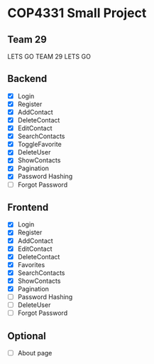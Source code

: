 # COP4331 Small Project
## Team 29
LETS GO TEAM 29 LETS GO

## Backend
- [X] Login
- [X] Register
- [X] AddContact
- [X] DeleteContact
- [X] EditContact
- [X] SearchContacts
- [X] ToggleFavorite
- [X] DeleteUser
- [X] ShowContacts
- [X] Pagination
- [X] Password Hashing
- [ ] Forgot Password

## Frontend
- [X] Login
- [X] Register
- [X] AddContact
- [X] EditContact
- [X] DeleteContact
- [X] Favorites
- [X] SearchContacts
- [X] ShowContacts
- [X] Pagination
- [ ] Password Hashing
- [ ] DeleteUser
- [ ] Forgot Password

## Optional
- [ ] About page
